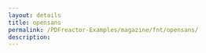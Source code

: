 ```yaml
---
layout: details
title: opensans
permalink: /PDFreactor-Examples/magazine/fnt/opensans/
description: 
---
```





